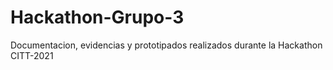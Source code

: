 # Hackathon-Grupo-3
Documentacion, evidencias y prototipados realizados durante la Hackathon CITT-2021
